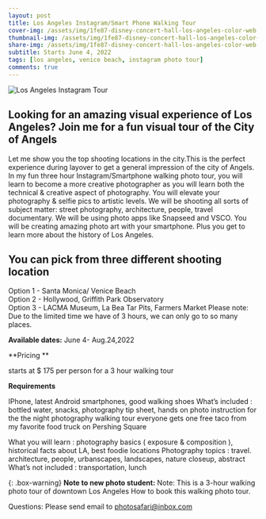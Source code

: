 ```yaml
---
layout: post
title: Los Angeles Instagram/Smart Phone Walking Tour
cover-img: /assets/img/1fe87-disney-concert-hall-los-angeles-color-web.jpg
thumbnail-img: /assets/img/1fe87-disney-concert-hall-los-angeles-color-web.jpg
share-img: /assets/img/1fe87-disney-concert-hall-los-angeles-color-web.jpg
subtitle: Starts June 4, 2022
tags: [los angeles, venice beach, instagram photo tour]
comments: true
---
```

![Los Angeles Instagram Tour](https://losangelesphotosafaris.files.wordpress.com/2020/07/bbdf1-disney-concert-hall-los-angeles-bw-web.jpg)

## Looking for an amazing visual experience of Los Angeles? Join me for a fun visual tour of the City of Angels

Let me show you the top shooting locations in the city.This is the perfect experience during layover to get a general impression of the city of Angels. In my fun three hour Instagram/Smartphone walking photo tour, you will learn to become a  more creative photographer as you will learn both the technical & creative aspect of photography. You will elevate your photography & selfie pics to artistic levels. We will be shooting all sorts of subject matter: street photography, architecture, people, travel documentary. We will be using photo apps like Snapseed and VSCO. You will be creating amazing photo art with your smartphone. Plus you get to learn more about the history of Los Angeles.

## You can pick from three different shooting location ##
Option 1 - Santa Monica/ Venice Beach<br>
Option 2 - Hollywood, Griffith Park Observatory<br>
Option 3 - LACMA Museum, La Bea Tar Pits, Farmers Market
Please note: Due to the limited time we have of 3 hours, we can only go to so many places.

**Available dates:** June 4- Aug.24,2022

**Pricing **  

starts at $ 175 per person for a 3 hour walking tour

**Requirements**

IPhone, latest Android smartphones, good walking shoes What’s included : bottled water, snacks, photography tip sheet, hands on photo instruction for the the night photography walking tour everyone gets one free taco from my favorite food truck on Pershing Square

What you will learn : photography basics ( exposure & composition ), historical facts about LA, best foodie locations
Photography topics : travel. architecture, people, urbanscapes, landscapes, nature closeup, abstract What’s not included : transportation, lunch
 

{: .box-warning}
**Note to new photo student:** 
Note: This is a 3-hour walking photo tour of downtown Los Angeles
How to book this walking photo tour.

Questions: Please send email to photosafari@inbox.com

